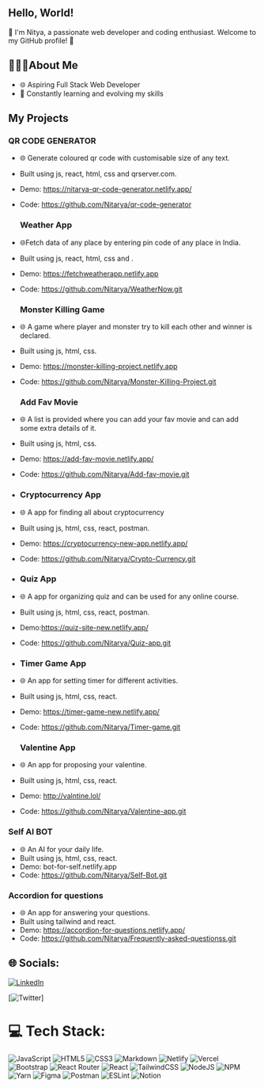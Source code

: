 

  ## Hello, World! 

  👋 I'm Nitya, a passionate web developer and coding enthusiast. 
  Welcome to my GitHub profile! 🌟
   ## 🧍🏻‍♀️About Me 
   - 🌐 Aspiring Full Stack Web Developer 
   -  🚀 Constantly learning and evolving my skills
   
  ##  My Projects
### QR CODE GENERATOR
 - 🌐 Generate coloured qr code with customisable size of any text.
 - Built using js, react, html, css and qrserver.com.
 - Demo: https://nitarya-qr-code-generator.netlify.app/
 - Code: https://github.com/Nitarya/qr-code-generator

   ### Weather App
 - 🌐Fetch data of any place by entering pin code of any place in India.
 - Built using js, react, html, css and .
 - Demo: https://fetchweatherapp.netlify.app
 - Code: https://github.com/Nitarya/WeatherNow.git

    ### Monster Killing Game
 - 🌐 A game where player and monster try to kill each other and winner is declared.
 - Built using js, html, css.
 - Demo: https://monster-killing-project.netlify.app
 - Code: https://github.com/Nitarya/Monster-Killing-Project.git

    ### Add Fav Movie
 - 🌐 A list is provided where you can add your fav movie and can add some extra details of it.
 - Built using js, html, css.
 - Demo: https://add-fav-movie.netlify.app/
 - Code: https://github.com/Nitarya/Add-fav-movie.git
 - 
    ### Cryptocurrency App
 - 🌐 A app for finding all about cryptocurrency
 -  Built using js, html, css, react, postman.
 - Demo: https://cryptocurrency-new-app.netlify.app/
 - Code: https://github.com/Nitarya/Crypto-Currency.git

 - 
    ### Quiz App
 - 🌐 A app for organizing quiz and can be used for any online course.
 -  Built using js, html, css, react, postman.
 - Demo:https://quiz-site-new.netlify.app/
 - Code: https://github.com/Nitarya/Quiz-app.git

 - ### Timer Game App
 - 🌐 An app for setting timer for different activities.
 -  Built using js, html, css, react.
 - Demo: https://timer-game-new.netlify.app/
 - Code: https://github.com/Nitarya/Timer-game.git

      ### Valentine App
 - 🌐 An app for proposing your valentine.
 -  Built using js, html, css, react.
 - Demo: http://valntine.lol/
 - Code: https://github.com/Nitarya/Valentine-app.git

 ### Self AI BOT
 - 🌐 An AI for your daily life.
 -  Built using js, html, css, react.
 - Demo: bot-for-self.netlify.app
 - Code: https://github.com/Nitarya/Self-Bot.git

  ### Accordion for questions
 - 🌐 An app for answering your questions.
 -  Built using tailwind and react.
 - Demo: https://accordion-for-questions.netlify.app/
 - Code: https://github.com/Nitarya/Frequently-asked-questionss.git
  
## 🌐 Socials:


[![LinkedIn](https://img.shields.io/badge/LinkedIn-%230077B5.svg?logo=linkedin&logoColor=white)](https://www.linkedin.com/in/nitya-arya-626139263)


[![Twitter](https://twitter.com/153Nitya?t=wCGVfNQ7EdtA4NkX7Wpu5g&s=08 )]




# 💻 Tech Stack:
![JavaScript](https://img.shields.io/badge/javascript-%23323330.svg?style=for-the-badge&logo=javascript&logoColor=%23F7DF1E) ![HTML5](https://img.shields.io/badge/html5-%23E34F26.svg?style=for-the-badge&logo=html5&logoColor=white) ![CSS3](https://img.shields.io/badge/css3-%231572B6.svg?style=for-the-badge&logo=css3&logoColor=white) ![Markdown](https://img.shields.io/badge/markdown-%23000000.svg?style=for-the-badge&logo=markdown&logoColor=white) ![Netlify](https://img.shields.io/badge/netlify-%23000000.svg?style=for-the-badge&logo=netlify&logoColor=#00C7B7) ![Vercel](https://img.shields.io/badge/vercel-%23000000.svg?style=for-the-badge&logo=vercel&logoColor=white) ![Bootstrap](https://img.shields.io/badge/bootstrap-%23563D7C.svg?style=for-the-badge&logo=bootstrap&logoColor=white) ![React Router](https://img.shields.io/badge/React_Router-CA4245?style=for-the-badge&logo=react-router&logoColor=white) ![React](https://img.shields.io/badge/react-%2320232a.svg?style=for-the-badge&logo=react&logoColor=%2361DAFB) ![TailwindCSS](https://img.shields.io/badge/tailwindcss-%2338B2AC.svg?style=for-the-badge&logo=tailwind-css&logoColor=white) ![NodeJS](https://img.shields.io/badge/node.js-6DA55F?style=for-the-badge&logo=node.js&logoColor=white) ![NPM](https://img.shields.io/badge/NPM-%23000000.svg?style=for-the-badge&logo=npm&logoColor=white) ![Yarn](https://img.shields.io/badge/yarn-%232C8EBB.svg?style=for-the-badge&logo=yarn&logoColor=white) 	![Figma](https://img.shields.io/badge/figma-%23F24E1E.svg?style=for-the-badge&logo=figma&logoColor=white) ![Postman](https://img.shields.io/badge/Postman-FF6C37?style=for-the-badge&logo=postman&logoColor=white) ![ESLint](https://img.shields.io/badge/ESLint-4B3263?style=for-the-badge&logo=eslint&logoColor=white) ![Notion](https://img.shields.io/badge/Notion-%23000000.svg?style=for-the-badge&logo=notion&logoColor=white)
